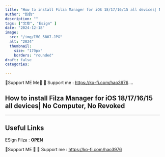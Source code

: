 ```yaml
---
title: "How to install Filza Manager for iOS 18/17/16/15 all devices| No Computer, No Revoked"
author: "鈞鈞"
description: ""
tags: ["文章", "Esign" ]
date: "2024-12-18"
image:
  src: "/img/IMG_5807.JPG"
  alt: "2024"
  thumbnail:
    size: "170px"
    borders: "rounded"
draft: false
categories:

---
```


🤝Support ME Me🤝
💸 Support me : https://ko-fi.com/hao3976....
<!--more-->

## **How to install Filza Manager for iOS 18/17/16/15 all devices| No Computer, No Revoked**

---

## **Useful Links**

ESign Filza : **[OPEN](https://www.mediafire.com/file/9z7eojr6l2ymxts/Filza_4.0.0.ipa.zip/file)**

🤝Support ME 🤝
💸 Support me : https://ko-fi.com/hao3976